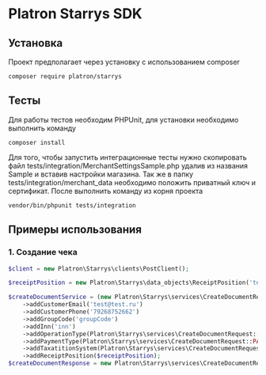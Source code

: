 Platron Starrys SDK
===============
## Установка

Проект предполагает через установку с использованием composer
<pre><code>composer require platron/starrys</pre></code>

## Тесты
Для работы тестов необходим PHPUnit, для установки необходимо выполнить команду
```
composer install
```
Для того, чтобы запустить интеграционные тесты нужно скопировать файл tests/integration/MerchantSettingsSample.php удалив 
из названия Sample и вставив настройки магазина. Так же в папку tests/integration/merchant_data необходимо положить приватный
ключ и сертификат. После выполнить команду из корня проекта
```
vendor/bin/phpunit tests/integration
```

## Примеры использования

### 1. Создание чека

```php
$client = new Platron\Starrys\clients\PostClient();

$receiptPosition = new Platron\Starrys\data_objects\ReceiptPosition('test product', 100.00, 2, Platron\Starrys\data_objects\ReceiptPosition::TAX_VAT10);

$createDocumentService = (new Platron\Starrys\services\CreateDocumentRequest($transactionId))
    ->addCustomerEmail('test@test.ru')
    ->addCustomerPhone('79268752662')
    ->addGroupCode('groupCode')
    ->addInn('inn')
    ->addOperationType(Platron\Starrys\services\CreateDocumentRequest::OPERATION_TYPE_BUY)
    ->addPaymentType(Platron\Starrys\services\CreateDocumentRequest::PAYMENT_TYPE_ELECTRON)
    ->addTaxatitionSystem(Platron\Starrys\services\CreateDocumentRequest::TAXATITION_SYSTEM_ESN)
    ->addReceiptPosition($receiptPosition);
$createDocumentResponse = new Platron\Starrys\services\CreateDocumentResponse($client->sendRequest($createDocumentService));
```